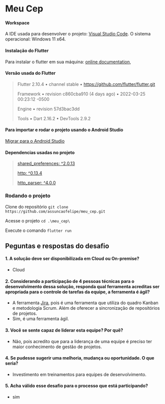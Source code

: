 # Meu Cep

#### Workspace
A IDE usada para desenvolver o projeto: [Visual Studio Code](https://code.visualstudio.com/).
O sistema operacional: Windows 11 x64.

#### Instalação do Flutter
Para instalar o flutter em sua máquina: [online documentation](https://docs.flutter.dev/get-started/install),

#### Versão usada do Flutter  
>Flutter 2.10.4 • channel stable • https://github.com/flutter/flutter.git <p>
>Framework • revision c860cba910 (4 days ago) • 2022-03-25 00:23:12 -0500 <p>
>Engine • revision 57d3bac3dd <p>
>Tools • Dart 2.16.2 • DevTools 2.9.2  <p>

#### Para importar e rodar o projeto usando o Android Studio
[Migrar para o Android Studio](https://developer.android.com/studio/intro/migrate?hl=pt-br)


#### Dependencias usadas no projeto
>[shared_preferences: ^2.0.13](https://pub.dev/packages/shared_preferences) <p>
>[http: ^0.13.4](https://pub.dev/packages/http) <p>
>[http_parser: ^4.0.0](https://pub.dev/packages/http_parser) <p>


### Rodando o projeto
Clone do repositório 
```git clone https://github.com/assuncaofelipe/meu_cep.git```

Acesse o projeto
```cd .\meu_cep\```

Execute o comando
```flutter run```

## Peguntas e respostas do desafio

#### 1. A solução deve ser disponibilizada em Cloud ou On-premise?
- Cloud

#### 2. Considerando a participação de 4 pessoas técnicas para o desenvolvimento dessa solução, responda qual ferramenta acreditas ser apropriada para o controle de tarefas da equipe, a ferramenta é ágil? 
- A ferramenta [Jira](https://www.atlassian.com/br/software/jira), pois é uma ferramenta que utiliza do quadro Kanban e metodologia Scrum. Além de oferecer a sincronização de repositórios de projetos.
- Sim, é uma ferramenta ágil.

#### 3. Você se sente capaz de liderar esta equipe? Por quê?
- Não, pois acredito que para a liderança de uma equipe é preciso ter maior conhecimento de gestão de projetos.

#### 4. Se pudesse sugerir uma melhoria, mudança ou oportunidade. O que seria?
- Investimento em treinamentos para equipes de desenvolvimento. 

#### 5. Acha válido esse desafio para o processo que está participando?
- sim
